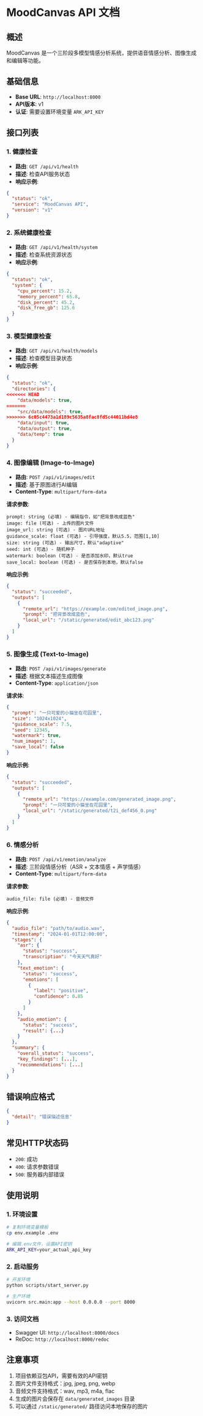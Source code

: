 # MoodCanvas API 文档

## 概述
MoodCanvas 是一个三阶段多模型情感分析系统，提供语音情感分析、图像生成和编辑等功能。

## 基础信息
- **Base URL**: `http://localhost:8000`
- **API版本**: v1
- **认证**: 需要设置环境变量 `ARK_API_KEY`

## 接口列表

### 1. 健康检查
- **路由**: `GET /api/v1/health`
- **描述**: 检查API服务状态
- **响应示例**:
```json
{
  "status": "ok",
  "service": "MoodCanvas API",
  "version": "v1"
}
```

### 2. 系统健康检查
- **路由**: `GET /api/v1/health/system`
- **描述**: 检查系统资源状态
- **响应示例**:
```json
{
  "status": "ok",
  "system": {
    "cpu_percent": 15.2,
    "memory_percent": 65.8,
    "disk_percent": 45.2,
    "disk_free_gb": 125.6
  }
}
```

### 3. 模型健康检查
- **路由**: `GET /api/v1/health/models`
- **描述**: 检查模型目录状态
- **响应示例**:
```json
{
  "status": "ok",
  "directories": {
<<<<<<< HEAD
    "data/models": true,
=======
    "src/data/models": true,
>>>>>>> 6c05c4473a1d189c5635a8fac8fd5c44011bd4e8
    "data/input": true,
    "data/output": true,
    "data/temp": true
  }
}
```

### 4. 图像编辑 (Image-to-Image)
- **路由**: `POST /api/v1/images/edit`
- **描述**: 基于原图进行AI编辑
- **Content-Type**: `multipart/form-data`

**请求参数**:
```form-data
prompt: string (必填) - 编辑指令，如"把背景改成蓝色"
image: file (可选) - 上传的图片文件
image_url: string (可选) - 图片URL地址
guidance_scale: float (可选) - 引导强度，默认5.5，范围[1,10]
size: string (可选) - 输出尺寸，默认"adaptive"
seed: int (可选) - 随机种子
watermark: boolean (可选) - 是否添加水印，默认true
save_local: boolean (可选) - 是否保存到本地，默认false
```

**响应示例**:
```json
{
  "status": "succeeded",
  "outputs": [
    {
      "remote_url": "https://example.com/edited_image.png",
      "prompt": "把背景改成蓝色",
      "local_url": "/static/generated/edit_abc123.png"
    }
  ]
}
```

### 5. 图像生成 (Text-to-Image)
- **路由**: `POST /api/v1/images/generate`
- **描述**: 根据文本描述生成图像
- **Content-Type**: `application/json`

**请求体**:
```json
{
  "prompt": "一只可爱的小猫坐在花园里",
  "size": "1024x1024",
  "guidance_scale": 7.5,
  "seed": 12345,
  "watermark": true,
  "num_images": 1,
  "save_local": false
}
```

**响应示例**:
```json
{
  "status": "succeeded",
  "outputs": [
    {
      "remote_url": "https://example.com/generated_image.png",
      "prompt": "一只可爱的小猫坐在花园里",
      "local_url": "/static/generated/t2i_def456_0.png"
    }
  ]
}
```

### 6. 情感分析
- **路由**: `POST /api/v1/emotion/analyze`
- **描述**: 三阶段情感分析（ASR + 文本情感 + 声学情感）
- **Content-Type**: `multipart/form-data`

**请求参数**:
```form-data
audio_file: file (必填) - 音频文件
```

**响应示例**:
```json
{
  "audio_file": "path/to/audio.wav",
  "timestamp": "2024-01-01T12:00:00",
  "stages": {
    "asr": {
      "status": "success",
      "transcription": "今天天气真好"
    },
    "text_emotion": {
      "status": "success",
      "emotions": [
        {
          "label": "positive",
          "confidence": 0.85
        }
      ]
    },
    "audio_emotion": {
      "status": "success",
      "result": {...}
    }
  },
  "summary": {
    "overall_status": "success",
    "key_findings": [...],
    "recommendations": [...]
  }
}
```

## 错误响应格式
```json
{
  "detail": "错误描述信息"
}
```

## 常见HTTP状态码
- `200`: 成功
- `400`: 请求参数错误
- `500`: 服务器内部错误

## 使用说明

### 1. 环境设置
```bash
# 复制环境变量模板
cp env.example .env

# 编辑.env文件，设置API密钥
ARK_API_KEY=your_actual_api_key
```

### 2. 启动服务
```bash
# 开发环境
python scripts/start_server.py

# 生产环境
uvicorn src.main:app --host 0.0.0.0 --port 8000
```

### 3. 访问文档
- Swagger UI: `http://localhost:8000/docs`
- ReDoc: `http://localhost:8000/redoc`

## 注意事项

1. 项目依赖豆包API，需要有效的API密钥
2. 图片文件支持格式：jpg, jpeg, png, webp
3. 音频文件支持格式：wav, mp3, m4a, flac
4. 生成的图片会保存在 `data/generated_images` 目录
5. 可以通过 `/static/generated/` 路径访问本地保存的图片
